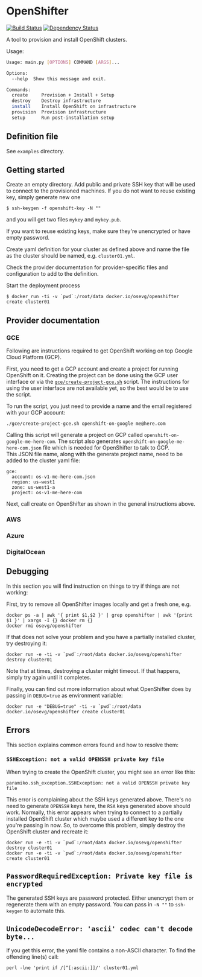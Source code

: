 # OpenShifter

[![Build Status](https://travis-ci.org/openshift-evangelists/openshifter.svg?branch=master)](https://travis-ci.org/openshift-evangelists/openshifter)
[![Dependency Status](https://gemnasium.com/badges/github.com/openshift-evangelists/openshifter.svg)](https://gemnasium.com/github.com/openshift-evangelists/openshifter)

A tool to provision and install OpenShift clusters.

Usage:

```bash
Usage: main.py [OPTIONS] COMMAND [ARGS]...

Options:
  --help  Show this message and exit.

Commands:
  create     Provision + Install + Setup
  destroy    Destroy infrastructure
  install    Install OpenShift on infrastructure
  provision  Provision infrastructure
  setup      Run post-installation setup
```

## Definition file

See `examples` directory.

## Getting started

Create an empty directory. Add public and private SSH key that will be used to connect to the provisioned machines. If
you do not want to reuse existing key, simply generate new one

```
$ ssh-keygen -f openshift-key -N ""
```

and you will get two files `mykey` and `mykey.pub`.

If you want to reuse existing keys, make sure they're unencrypted or have empty password.

Create yaml definition for your cluster as defined above and name the file as the cluster should be named, e.g.
`cluster01.yml`.

Check the provider documentation for provider-specific files and configuration to add to the definition.

Start the deployment process

```
$ docker run -ti -v `pwd`:/root/data docker.io/osevg/openshifter create cluster01
```

## Provider documentation

### GCE

Following are instructions required to get OpenShift working on top Google Cloud Platform (GCP).

First, you need to get a GCP account and create a project for running OpenShift on it.
Creating the project can be done using the GCP user interface or via the [`gce/create-project-gce.sh`](gce/create-project-gce.sh) script.
The instructions for using the user interface are not available yet, so the best would be to use the script.

To run the script, you just need to provide a name and the email registered with your GCP account:

    ./gce/create-project-gce.sh openshift-on-google me@here.com

Calling this script will generate a project on GCP called `openshift-on-google-me-here-com`.
The script also generates `openshift-on-google-me-here-com.json` file which is needed for OpenShifter to talk to GCP.  
This JSON file name, along with the generate project name, need to be added to the cluster yaml file:

    gce:
      account: os-v1-me-here-com.json
      region: us-west1
      zone: us-west1-a
      project: os-v1-me-here-com

Next, call create on OpenShifter as shown in the general instructions above.

### AWS

### Azure

### DigitalOcean

## Debugging

In this section you will find instruction on things to try if things are not working:

First, try to remove all OpenShifter images locally and get a fresh one, e.g.

    docker ps -a | awk '{ print $1,$2 }' | grep openshifter | awk '{print $1 }' | xargs -I {} docker rm {}
    docker rmi osevg/openshifter

If that does not solve your problem and you have a partially installed cluster, try destroying it:

    docker run -e -ti -v `pwd`:/root/data docker.io/osevg/openshifter destroy cluster01

Note that at times, destroying a cluster might timeout. If that happens, simply try again until it completes. 

Finally, you can find out more information about what OpenShifter does by passing in `DEBUG=true` as environment variable:

    docker run -e "DEBUG=true" -ti -v `pwd`:/root/data docker.io/osevg/openshifter create cluster01


## Errors

This section explains common errors found and how to resolve them: 

### `SSHException: not a valid OPENSSH private key file` 

When trying to create the OpenShift cluster, you might see an error like this:

    paramiko.ssh_exception.SSHException: not a valid OPENSSH private key file

This error is complaining about the SSH keys generated above.
There's no need to generate `OPENSSH` keys here, the `RSA` keys generated above should work.
Normally, this error appears when trying to connect to a partially installed OpenShift cluster which maybe used a different key to the one you're passing in now.
So, to overcome this problem, simply destroy the OpenShift cluster and recreate it:

    docker run -e -ti -v `pwd`:/root/data docker.io/osevg/openshifter destroy cluster01
    docker run -e -ti -v `pwd`:/root/data docker.io/osevg/openshifter create cluster01     

## `PasswordRequiredException: Private key file is encrypted`

The generated SSH keys are password protected.
Either unencrypt them or regenerate them with an empty password. 
You can pass in `-N ""` to `ssh-keygen` to automate this.

## `UnicodeDecodeError: 'ascii' codec can't decode byte...`

If you get this error, the yaml file contains a non-ASCII character.
To find the offending line(s) call:

    perl -lne 'print if /[^[:ascii:]]/' cluster01.yml
